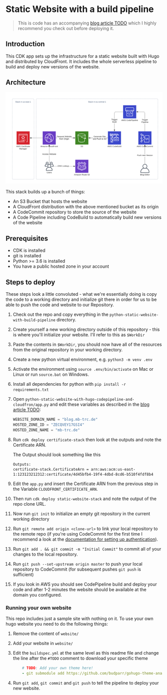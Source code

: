 # Static Website with a build pipeline

> This is code has an accompanying [blog article TODO](https://aws-blog.de/2020/05/building-a-fargate-based-container-app-with-cognito-authentication.html) which I highly recommend you check out before deploying it.

## Introduction

This CDK app sets up the infrastructure for a static website built with Hugo and distributed by CloudFront. It includes the whole serverless pipeline to build and deploy new versions of the website.

## Architecture

![Architecture](architecture.png)

This stack builds up a bunch of things:

- An S3 Bucket that hosts the website
- A CloudFront distribution with the above mentioned bucket as its origin
- A CodeCommit repository to store the source of the website
- A Code Pipeline including CodeBuild to automatically build new versions of the website

## Prerequisites

- CDK is installed
- git is installed
- Python >= 3.6 is installed
- You have a public hosted zone in your account

## Steps to deploy

These steps look a little convoluted - what we're essentially doing is copy the code to a working directory and initialize git there in order for us to be able to push the code and website to our Repository.

1. Check out the repo and copy everything in the `python-static-website-with-build-pipeline` directory.
1. Create yourself a new working directory outside of this repository - this is where you'll initialize your website. I'll refer to this as `$WorkDir`
1. Paste the contents in `$WorkDir`, you should now have all of the resources from the original repository in your working directory.
1. Create a new python virtual environment, e.g. `python3 -m venv .env`
1. Activate the environment using `source .env/bin/activate` on Mac or Linux or run `source.bat` on Windows.
1. Install all dependencies for python with `pip install -r requirements.txt`
1. Open `python-static-website-with-hugo-codepipeline-and-cloudfron/app.py` and edit these variables as described in the [blog article TODO](https://aws-blog.de/2020/03/building-a-fargate-based-container-app-with-cognito-authentication.html):

    ```python
    WEBSITE_DOMAIN_NAME = "blog.mb-trc.de"
    HOSTED_ZONE_ID = "ZECQVEY17GSI4"
    HOSTED_ZONE_NAME = "mb-trc.de"
    ```

1. Run `cdk deploy certificate-stack` then look at the outputs and note the Certificate ARN.

    The Output should look something like this

    ```text
    Outputs:
    certificate-stack.CertificateArn = arn:aws:acm:us-east-1:123123212312:certificate/4d45bfb4-19f4-4dbd-8cd6-b510f4fdf8b4
    ```

1. Edit the `app.py` and insert the Certificate ARN from the previous step in the Variable `CLOUDFRONT_CERTIFICATE_ARN`.

1. Then run `cdk deploy static-website-stack` and note the output of the repo clone URL.
1. Now run `git init` to initialize an empty git repository in the current working directory
1. Run `git remote add origin <clone-url>` to link your local repository to the remote repo (if you're using CodeCommit for the first time I recommend a look at the [documentation for setting up authentication](https://docs.aws.amazon.com/codecommit/latest/userguide/setting-up.html])).
1. Run `git add . && git commit -m "Initial Commit"` to commit all of your changes to the local repository.
1. Run `git push --set-upstream origin master` to push your local repository to CodeCommit (for subsequent pushes `git push` is sufficient)
1. If you look in AWS you should see CodePipeline build and deploy your code and after 1-2 minutes the website should be available at the domain you configured.

### Running your own website

This repo includes just a sample site with nothing on it.
To use your own hugo website you need to do the following things:

1. Remove the content of `website/`
2. Add your website in `website/`
3. Edit the `buildspec.yml` at the same level as this readme file and change the line after the `#TODO` comment to download your specific theme

    ```yaml
        # TODO: Add your own theme here!
        - git submodule add https://github.com/budparr/gohugo-theme-ananke.git themes/ananke
    ```

4. Run `git add`, `git commit` and `git push` to tell the pipeline to deploy your new website.
